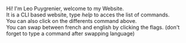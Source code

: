 Hi! I'm Leo Puygrenier, welcome to my Website.  
It is a CLI based website, type *help* to acces the list of commands.  
You can also click on the differents command above.  
You can swap between french and english by clicking the flags. (don't forget to type a command after swapping language)